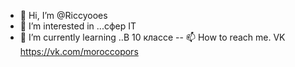- 👋 Hi, I’m @Riccyooes
- 👀 I’m interested in ...сфер  IT
- 🌱 I’m currently learning ..В 10 классе
-- 📫 How to reach me. VK  https://vk.com/moroccopors

<!---
Riccyooes/Riccyooes is a ✨ special ✨ repository because its `README.md` (this file) appears on your GitHub profile.
You can click the Preview link to take a look at your changes.
--->
